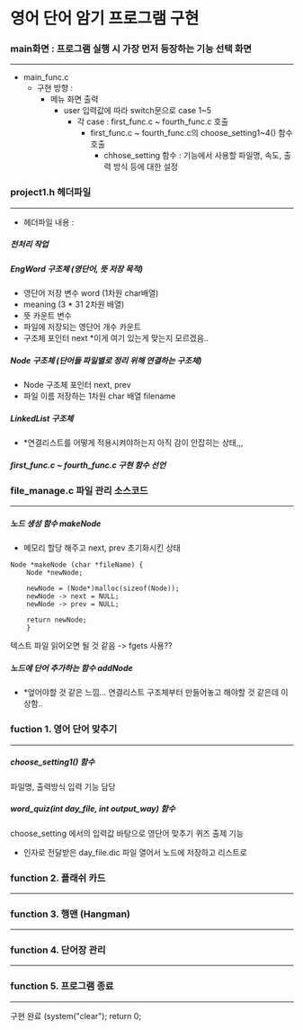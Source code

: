 # 영어 단어 암기 프로그램 구현

### main화면 : 프로그램 실행 시 가장 먼저 등장하는 기능 선택 화면
-------
 - main_func.c
    * 구현 방향 : <br>
      * 메뉴 화면 출력 <br>
        * user 입력값에 따라 switch문으로 case 1~5 <br>
          * 각 case : first_func.c ~ fourth_func.c 호출 <br>
            * first_func.c ~ fourth_func.c의 choose_setting1~4() 함수 호출 <br>
              * chhose_setting 함수 : 기능에서 사용할 파일명, 속도, 출력 방식 등에 대한 설정 <br>

### project1.h 헤더파일
--------
 - 헤더파일 내용 :
  ##### 전처리 작업
  
  ##### EngWord 구조체 (영단어, 뜻 저장 목적)
   * 영단어 저장 변수 word (1차원 char배열)
   * meaning (3 * 31 2차원 배열)
   * 뜻 카운트 변수
   * 파일에 저장되는 영단어 개수 카운트
   * 구조체 포인터 next *이게 여기 있는게 맞는지 모르겠음..
  
  ##### Node 구조체 (단어들 파일별로 정리 위해 연결하는 구조체)
   * Node 구조체 포인터 next, prev
   * 파일 이름 저장하는 1차원 char 배열 filename
   
  ##### LinkedList 구조체
   * *연결리스트를 어떻게 적용시켜야하는지 아직 감이 안잡히는 상태,,,
   
  ##### first_func.c ~ fourth_func.c 구현 함수 선언 
  

### file_manage.c 파일 관리 소스코드
--------
 ##### 노드 생성 함수 makeNode
  * 메모리 할당 해주고 next, prev 초기화시킨 상태
  ```
  Node *makeNode (char *fileName) {
      Node *newNode;
      
      newNode = (Node*)malloc(sizeof(Node));
      newNode -> next = NULL;
      newNode -> prev = NULL;
      
      return newNode;
      }
  ```
 
 텍스트 파일 읽어오면 될 것 같음 -> fgets 사용??
  
 
 ##### 노드에 단어 추가하는 함수 addNode
  * *엎어야할 것 같은 느낌... 연결리스트 구조체부터 만들어놓고 해야할 것 같은데 이상함..
  
  
### fuction 1. 영어 단어 맞추기
--------
 ##### choose_setting1() 함수
  파일명, 출력방식 입력 기능 담당
 ##### word_quiz(int day_file, int output_way) 함수
  choose_setting 에서의 입력값 바탕으로 영단어 맞추기 퀴즈 출제 기능
  
   - 인자로 전달받은 day_file.dic 파일 열어서 노드에 저장하고 리스트로 

### function 2. 플래쉬 카드
----------

### function 3. 행맨 (Hangman)
----------

### function 4. 단어장 관리
-----------

### function 5. 프로그램 종료
-----------
 구현 완료 (system("clear"); return 0;
